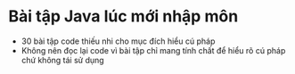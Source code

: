 # Bài tập Java lúc mới nhập môn  

* 30 bài tập code thiếu nhi cho mục đích hiểu cú pháp  
* Không nên đọc lại code vì bài tập chỉ mang tính chất để hiểu rõ cú pháp chứ không tái sử dụng  
